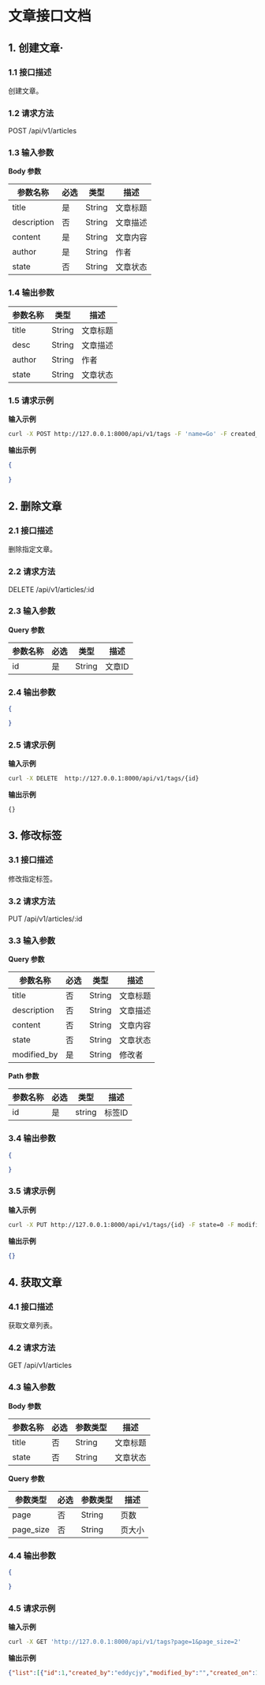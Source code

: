 # 文章接口文档

## 1. 创建文章·

### 1.1  接口描述

创建文章。

### 1.2 请求方法

POST /api/v1/articles

### 1.3 输入参数

**Body 参数**

| 参数名称    | 必选 | 类型   | 描述     |
| ----------- | ---- | ------ | -------- |
| title       | 是   | String | 文章标题 |
| description | 否   | String | 文章描述 |
| content     | 是   | String | 文章内容 |
| author      | 是   | String | 作者     |
| state       | 否   | String | 文章状态 |

### 1.4 输出参数

| 参数名称 | 类型   | 描述     |
| -------- | ------ | -------- |
| title    | String | 文章标题 |
| desc     | String | 文章描述 |
| author   | String | 作者     |
| state    | String | 文章状态 |

### 1.5 请求示例

**输入示例**

```bash
curl -X POST http://127.0.0.1:8000/api/v1/tags -F 'name=Go' -F created_by=eddycjy
```

**输出示例**

```json
{
	
}
```

## 2. 删除文章

### 2.1 接口描述

删除指定文章。

### 2.2 请求方法

DELETE /api/v1/articles/:id	

### 2.3 输入参数

**Query 参数**

| 参数名称 | 必选 | 类型   | 描述   |
| :------- | :--- | ------ | ------ |
| id       | 是   | String | 文章ID |

### 2.4 输出参数

```json
{

}
```

### 2.5 请求示例

**输入示例**

```bash
curl -X DELETE  http://127.0.0.1:8000/api/v1/tags/{id}
```

**输出示例**

```josn
{}
```



## 3. 修改标签

### 3.1 接口描述

修改指定标签。

### 3.2 请求方法

PUT /api/v1/articles/:id	

### 3.3 输入参数

**Query 参数**

| 参数名称    | 必选 | 类型   | 描述     |
| ----------- | ---- | ------ | -------- |
| title       | 否   | String | 文章标题 |
| description | 否   | String | 文章描述 |
| content     | 否   | String | 文章内容 |
| state       | 否   | String | 文章状态 |
| modified_by | 是   | String | 修改者   |

**Path 参数**

| 参数名称 | 必选 | 类型   | 描述   |
| -------- | ---- | ------ | ------ |
| id       | 是   | string | 标签ID |

### 3.4 输出参数

```json
{

}
```

### 3.5 请求示例

**输入示例**

```bash
curl -X PUT http://127.0.0.1:8000/api/v1/tags/{id} -F state=0 -F modified_by=eddycjy
```

**输出示例**

```json
{}
```



## 4. 获取文章

### 4.1 接口描述

获取文章列表。

### 4.2 请求方法

GET /api/v1/articles

### 4.3 输入参数

**Body 参数**

| 参数名称 | 必选 | 参数类型 | 描述     |
| -------- | ---- | -------- | -------- |
| title    | 否   | String   | 文章标题 |
| state    | 否   | String   | 文章状态 |

**Query 参数**

| 参数类型  | 必选 | 参数类型 | 描述   |
| --------- | ---- | -------- | ------ |
| page      | 否   | String   | 页数   |
| page_size | 否   | String   | 页大小 |

### 4.4 输出参数

```json
{

}
```

### 4.5 请求示例

**输入示例**

```bash
curl -X GET 'http://127.0.0.1:8000/api/v1/tags?page=1&page_size=2'
```

**输出示例**

```json
{"list":[{"id":1,"created_by":"eddycjy","modified_by":"","created_on":1574493416,"modified_on":1574493416,"deleted_on":0,"is_del":0,"name":"Go 语言","state":1},{"id":2,"created_by":"eddycjy","modified_by":"","created_on":1574493813,"modified_on":1574493813,"deleted_on":0,"is_del":0,"name":"PHP","state":1}],"pager":{"page":1,"page_size":2,"total_rows":3}}
```


